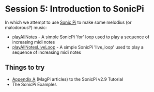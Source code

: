 # Session 5: Introduction to SonicPi
In which we attempt to use [Sonic Pi](http://sonic-pi.net/) to make some melodius (or malodorous?) music:
 * [playAllNotes](playAllNotes.rb) - A simple SonicPi 'for' loop used to play a sequence of increasing midi notes
 * [playAllNotesLiveLoop](playAllNotesLiveLoop.rb) - A simple SonicPi 'live_loop' used to play a sequence of increasing midi notes

## Things to try
 * [Appendix A](https://github.com/samaaron/sonic-pi/tree/master/etc/doc/tutorial/en) (MagPi articles) to the SonicPi v2.9 Tutorial
 * The SonicPi Examples
